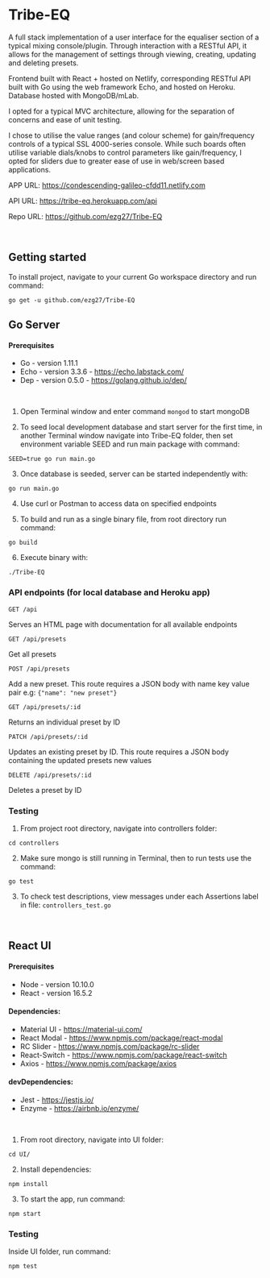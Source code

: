 # Tribe-EQ

A full stack implementation of a user interface for the equaliser section of a typical mixing console/plugin. Through interaction with a RESTful API, it allows for the management of settings through viewing, creating, updating and deleting presets.

Frontend built with React + hosted on Netlify, corresponding RESTful API built with Go using the web framework Echo, and hosted on Heroku. Database hosted with MongoDB/mLab.

I opted for a typical MVC architecture, allowing for the separation of concerns and ease of unit testing.

I chose to utilise the value ranges (and colour scheme) for gain/frequency controls of a typical SSL 4000-series console. While such boards often utilise variable dials/knobs to control parameters like gain/frequency, I opted for sliders due to greater ease of use in web/screen based applications.


APP URL: https://condescending-galileo-cfdd11.netlify.com

API URL: https://tribe-eq.herokuapp.com/api

Repo URL: https://github.com/ezg27/Tribe-EQ

<br>

## Getting started

To install project, navigate to your current Go workspace directory and run command:
```
go get -u github.com/ezg27/Tribe-EQ
```

## Go Server

#### Prerequisites
* Go - version 1.11.1
* Echo - version 3.3.6 - https://echo.labstack.com/
* Dep - version 0.5.0 - https://golang.github.io/dep/

<br>

1. Open Terminal window and enter command ```mongod``` to start mongoDB

2. To seed local development database and start server for the first time, in another Terminal window navigate into Tribe-EQ folder, then set environment variable SEED and run main package with command:
```
SEED=true go run main.go
```

3. Once database is seeded, server can be started independently with:
```
go run main.go
```

4. Use curl or Postman to access data on specified endpoints

5. To build and run as a single binary file, from root directory run command:
```
go build
```

6. Execute binary with:
```
./Tribe-EQ
```


### API endpoints (for local database and Heroku app)

```http
GET /api
```
Serves an HTML page with documentation for all available endpoints

```http
GET /api/presets
```
Get all presets

```http
POST /api/presets
```
Add a new preset. This route requires a JSON body with name key value pair 
e.g: ```{"name": "new preset"}```

```http
GET /api/presets/:id
```
Returns an individual preset by ID

```http
PATCH /api/presets/:id
```
Updates an existing preset by ID. This route requires a JSON body containing the updated presets new values

```http
DELETE /api/presets/:id
```
Deletes a preset by ID


### Testing

1. From project root directory, navigate into controllers folder:
```
cd controllers
``` 
2. Make sure mongo is still running in Terminal, then to run tests use the command:
```
go test
```
3. To check test descriptions, view messages under each Assertions label in file: ```controllers_test.go``` 

<br>

## React UI

#### Prerequisites
* Node - version 10.10.0
* React - version 16.5.2

#### Dependencies:
* Material UI - https://material-ui.com/
* React Modal - https://www.npmjs.com/package/react-modal
* RC Slider - https://www.npmjs.com/package/rc-slider
* React-Switch - https://www.npmjs.com/package/react-switch
* Axios - https://www.npmjs.com/package/axios

#### devDependencies:
* Jest - https://jestjs.io/
* Enzyme - https://airbnb.io/enzyme/

<br>

1. From root directory, navigate into UI folder:
```
cd UI/
```
2. Install dependencies:
```
npm install
```
3. To start the app, run command:
```
npm start
```

### Testing

Inside UI folder, run command:
```
npm test
```
